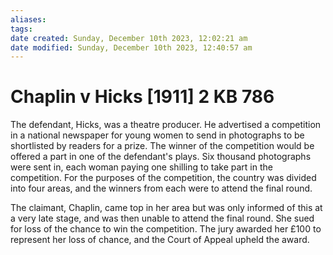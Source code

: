 ```yaml
---
aliases: 
tags: 
date created: Sunday, December 10th 2023, 12:02:21 am
date modified: Sunday, December 10th 2023, 12:40:57 am
---
```


# Chaplin v Hicks [1911] 2 KB 786

The defendant, Hicks, was a theatre producer. He advertised a competition in a national newspaper for young women to send in photographs to be shortlisted by readers for a prize. The winner of the competition would be offered a part in one of the defendant's plays. Six thousand photographs were sent in, each woman paying one shilling to take part in the competition. For the purposes of the competition, the country was divided into four areas, and the winners from each were to attend the final round.

The claimant, Chaplin, came top in her area but was only informed of this at a very late stage, and was then unable to attend the final round. She sued for loss of the chance to win the competition. The jury awarded her £100 to represent her loss of chance, and the Court of Appeal upheld the award.
